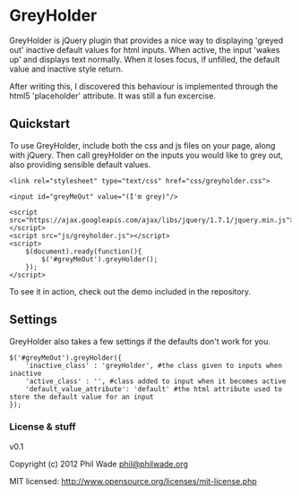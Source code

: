 GreyHolder
=========
GreyHolder is jQuery plugin that provides a nice way to displaying 'greyed out' inactive default values for html inputs. When active, the input 'wakes up' and displays text normally. When it loses focus, if unfilled, the default value and inactive style return.

After writing this, I discovered this behaviour is implemented through the html5 'placeholder' attribute. It was still a fun excercise.

Quickstart
---------
To use GreyHolder, include both the css and js files on your page, along with jQuery. Then call greyHolder on the inputs you would like to grey out, also providing sensible default values.

    <link rel="stylesheet" type="text/css" href="css/greyholder.css">

    <input id="greyMeOut" value="(I'm grey)"/>

    <script src="https://ajax.googleapis.com/ajax/libs/jquery/1.7.1/jquery.min.js"></script>
    <script src="js/greyholder.js"></script>
    <script>
        $(document).ready(function(){
            $('#greyMeOut').greyHolder();
        });
    </script>

To see it in action, check out the demo included in the repository.

Settings
--------
GreyHolder also takes a few settings if the defaults don't work for you.

    $('#greyMeOut').greyHolder({
        'inactive_class' : 'greyHolder', #the class given to inputs when inactive
        'active_class' : '', #class added to input when it becomes active
        'default_value_attribute': 'default' #the html attribute used to store the default value for an input
    });

### License & stuff
v0.1

Copyright (c) 2012 Phil Wade <phil@philwade.org>

MIT licensed: http://www.opensource.org/licenses/mit-license.php

